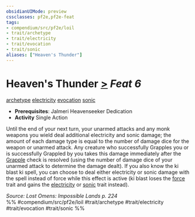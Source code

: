```yaml
---
obsidianUIMode: preview
cssclasses: pf2e,pf2e-feat
tags:
- compendium/src/pf2e/loil
- trait/archetype
- trait/electricity
- trait/evocation
- trait/sonic
aliases: ["Heaven's Thunder"]
---
```

# Heaven's Thunder  [>](rules/core-rulebook/chapter-9-playing-the-game.md#Actions "Single Action") *Feat 6*  
[archetype](rules/traits/archetype.md "Archetype Feat Trait")  [electricity](rules/traits/electricity.md "Electricity Energy & Element Trait")  [evocation](rules/traits/evocation.md "Evocation School Trait")  [sonic](rules/traits/sonic.md "Sonic Energy & Element Trait")  

- **Prerequisites**: Jalmeri Heavenseeker Dedication
- **Activity** Single Action

Until the end of your next turn, your unarmed attacks and any monk weapons you wield deal additional electricity and sonic damage; the amount of each damage type is equal to the number of damage dice for the weapon or unarmed attack. Any creature who successfully Grapples you or is successfully Grappled by you takes this damage immediately after the [Grapple](rules/actions/grapple.md) check is resolved (using the number of damage dice of your unarmed attack to determine the damage dealt). If you also know the ki blast ki spell, you can choose to deal either electricity or sonic damage with the spell instead of force while this effect is active (ki blast loses the [force](rules/traits/force.md "Force Energy & Element Trait") trait and gains the [electricity](rules/traits/electricity.md "Electricity Energy & Element Trait") or [sonic](rules/traits/sonic.md "Sonic Energy & Element Trait") trait instead).

*Source: Lost Omens: Impossible Lands p. 224*  
%% #compendium/src/pf2e/loil #trait/archetype #trait/electricity #trait/evocation #trait/sonic %%